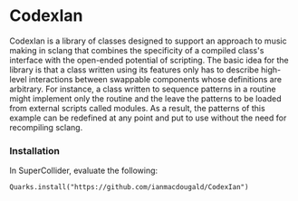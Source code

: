 # CodexIan 
CodexIan is a library of classes designed to support an approach to music making in sclang that combines the specificity of a compiled class's interface with the open-ended potential of scripting. The basic idea for the library is that a class written using its features only has to describe high-level interactions between swappable components whose definitions are arbitrary. For instance, a class written to sequence patterns in a routine might implement only the routine and the leave the patterns to be loaded from external scripts called modules. As a result, the patterns of this example can be redefined at any point and put to use without the need for recompiling sclang.

### Installation
In SuperCollider, evaluate the following: 

`Quarks.install("https://github.com/ianmacdougald/CodexIan")`

